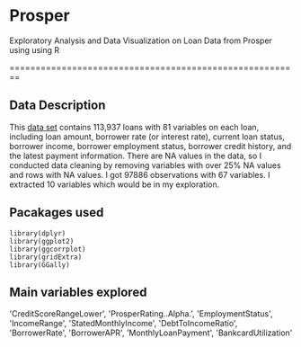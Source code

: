 # Prosper
Exploratory Analysis and Data Visualization on Loan Data from Prosper using using R

========================================================

## Data Description
This [data set](https://s3.amazonaws.com/udacity-hosted-downloads/ud651/prosperLoanData.csv) contains 113,937 loans with 81 variables on each loan, including loan amount, borrower rate (or interest rate), current loan status, borrower income, borrower employment status, borrower credit history, and the latest payment information.
There are NA values in the data, so I conducted data cleaning by removing variables with over 25% NA values and rows with NA values. I got 97886 observations with 67 variables. I extracted 10 variables which would be in my exploration.

## Pacakages used
```
library(dplyr)
library(ggplot2)
library(ggcorrplot)
library(gridExtra)
library(GGally) 
```

## Main variables explored
'CreditScoreRangeLower', 'ProsperRating..Alpha.', 'EmploymentStatus', 'IncomeRange', 'StatedMonthlyIncome', 'DebtToIncomeRatio', 'BorrowerRate', 'BorrowerAPR', 'MonthlyLoanPayment', 'BankcardUtilization'
